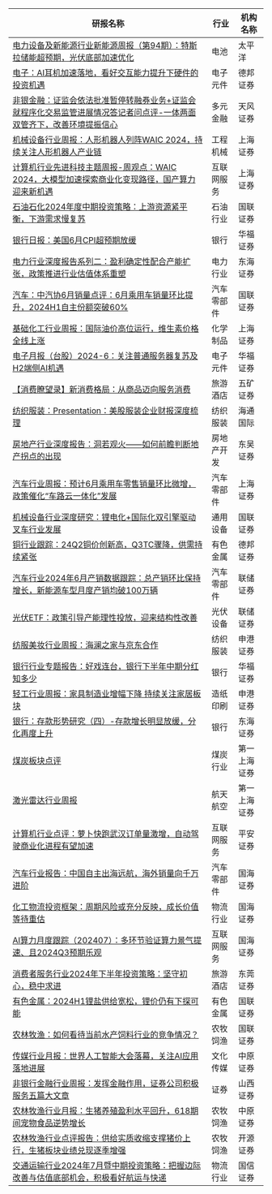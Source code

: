| 研报名称 | 行业 | 机构名称 |
|------|----------|--------------|
| [电力设备及新能源行业新能源周报（第94期）：特斯拉储能超预期，光伏底部加速优化](https://pdf.dfcfw.com/pdf/H3_AP202407121637817569_1.pdf?1720771495000.pdf) | 电池 | 太平洋| 
| [电子：AI耳机加速落地，看好交互能力提升下硬件的投资机遇](https://pdf.dfcfw.com/pdf/H3_AP202407121637817717_1.pdf?1720772258000.pdf) | 电子元件 | 德邦证券| 
| [非银金融：证监会依法批准暂停转融券业务+证监会就程序化交易监管进展情况答记者问点评-一体两面双管齐下，改善环境提振信心](https://pdf.dfcfw.com/pdf/H3_AP202407121637817575_1.pdf?1720772451000.pdf) | 多元金融 | 天风证券| 
| [机械设备行业周报：人形机器人列阵WAIC 2024，持续关注人形机器人产业链](https://pdf.dfcfw.com/pdf/H3_AP202407121637819349_1.pdf?1720775089000.pdf) | 工程机械 | 上海证券| 
| [计算机行业先进科技主题周报-周观点：WAIC 2024，大模型加速探索商业化变现路径，国产算力迎来新机遇](https://pdf.dfcfw.com/pdf/H3_AP202407121637819471_1.pdf?1720775089000.pdf) | 互联网服务 | 上海证券| 
| [石油石化2024年度中期投资策略：上游资源紧平衡，下游需求慢复苏](https://pdf.dfcfw.com/pdf/H3_AP202407121637819568_1.pdf?1720777532000.pdf) | 石油行业 | 国联证券| 
| [银行日报：美国6月CPI超预期放缓](https://pdf.dfcfw.com/pdf/H3_AP202407121637821163_1.pdf?1720779020000.pdf) | 银行 | 华福证券| 
| [电力行业深度报告系列二：盈利确定性配合产能扩张，政策推进行业估值体系重塑](https://pdf.dfcfw.com/pdf/H3_AP202407121637821715_1.pdf?1720782260000.pdf) | 电力行业 | 东海证券| 
| [汽车：中汽协6月销量点评：6月乘用车销量环比提升，2024H1自主份额突破60%](https://pdf.dfcfw.com/pdf/H3_AP202407121637821810_1.pdf?1720782421000.pdf) | 汽车零部件 | 国联证券| 
| [基础化工行业周报：国际油价高位运行，维生素价格全线上涨](https://pdf.dfcfw.com/pdf/H3_AP202407121637822102_1.pdf?1720781061000.pdf) | 化学制品 | 上海证券| 
| [电子月报（台股）2024-6：关注普通服务器复苏及H2端侧AI机遇](https://pdf.dfcfw.com/pdf/H3_AP202407121637822127_1.pdf?1720782421000.pdf) | 电子元件 | 华福证券| 
| [【消费瞭望录】新消费格局：从商品迈向服务消费](https://pdf.dfcfw.com/pdf/H3_AP202407121637822715_1.pdf?1720783142000.pdf) | 旅游酒店 | 五矿证券| 
| [纺织服装：Presentation：美股服装企业财报深度梳理](https://pdf.dfcfw.com/pdf/H3_AP202407121637817431_1.pdf?1720783040000.pdf) | 纺织服装 | 海通国际| 
| [房地产行业深度报告：洞若观火——如何前瞻判断地产拐点的出现](https://pdf.dfcfw.com/pdf/H3_AP202407121637821041_1.pdf?1720778937000.pdf) | 房地产开发 | 东吴证券| 
| [汽车行业周报：预计6月乘用车零售销量环比微增，政策催化“车路云一体化”发展](https://pdf.dfcfw.com/pdf/H3_AP202407121637819464_1.pdf?1720775089000.pdf) | 汽车零部件 | 上海证券| 
| [机械设备行业深度研究：锂电化+国际化双引擎驱动叉车行业发展](https://pdf.dfcfw.com/pdf/H3_AP202407121637819560_1.pdf?1720777420000.pdf) | 通用设备 | 国联证券| 
| [铜行业跟踪：24Q2铜价创新高，Q3TC骤降，供需持续紧张](https://pdf.dfcfw.com/pdf/H3_AP202407121637817749_1.pdf?1720772389000.pdf) | 有色金属 | 德邦证券| 
| [汽车行业2024年6月产销数据跟踪：总产销环比保持增长，新能源车型月度产销均破100万辆](https://pdf.dfcfw.com/pdf/H3_AP202407121637823793_1.pdf?1720789786000.pdf) | 汽车零部件 | 联储证券| 
| [光伏ETF：政策引导产能理性投放，迎来结构性改善](https://pdf.dfcfw.com/pdf/H3_AP202407121637823787_1.pdf?1720789857000.pdf) | 光伏设备 | 联储证券| 
| [纺服美妆行业周报：海澜之家与京东合作](https://pdf.dfcfw.com/pdf/H3_AP202407121637824164_1.pdf?1720789857000.pdf) | 纺织服装 | 申港证券| 
| [银行行业专题报告：好戏连台，银行下半年中期分红知多少](https://pdf.dfcfw.com/pdf/H3_AP202407121637823963_1.pdf?1720793764000.pdf) | 银行 | 华福证券| 
| [轻工行业周报：家具制造业增幅下降 持续关注家居板块](https://pdf.dfcfw.com/pdf/H3_AP202407121637824186_1.pdf?1720793764000.pdf) | 造纸印刷 | 申港证券| 
| [银行：存款形势研究（四）-存款增长明显放缓，分化再度上升](https://pdf.dfcfw.com/pdf/H3_AP202407121637825358_1.pdf?1720793341000.pdf) | 银行 | 东海证券| 
| [煤炭板块点评](https://pdf.dfcfw.com/pdf/H3_AP202407121637825956_1.pdf?1720797665000.pdf) | 煤炭行业 | 第一上海证券| 
| [激光雷达行业周报](https://pdf.dfcfw.com/pdf/H3_AP202407121637826062_1.pdf?1720797753000.pdf) | 航天航空 | 第一上海证券| 
| [计算机行业点评：萝卜快跑武汉订单量激增，自动驾驶商业化进程有望加速](https://pdf.dfcfw.com/pdf/H3_AP202407121637826126_1.pdf?1720793764000.pdf) | 互联网服务 | 平安证券| 
| [汽车行业报告：中国自主出海远航，海外销量向千万进阶](https://pdf.dfcfw.com/pdf/H3_AP202407121637830232_1.pdf?1720800101000.pdf) | 汽车零部件 | 国海证券| 
| [化工物流投资框架：周期风险或充分反映，成长价值等待重估](https://pdf.dfcfw.com/pdf/H3_AP202407121637830826_1.pdf?1720800101000.pdf) | 物流行业 | 国海证券| 
| [AI算力月度跟踪（202407）：多环节验证算力景气提速、且2024Q3预期乐观](https://pdf.dfcfw.com/pdf/H3_AP202407121637831678_1.pdf?1720802285000.pdf) | 互联网服务 | 国海证券| 
| [消费者服务行业2024年下半年投资策略：坚守初心，稳中求进](https://pdf.dfcfw.com/pdf/H3_AP202407121637833491_1.pdf?1720803511000.pdf) | 旅游酒店 | 东莞证券| 
| [有色金属：2024H1锂盐供给宽松，锂价仍有下探可能](https://pdf.dfcfw.com/pdf/H3_AP202407121637834372_1.pdf?1720803575000.pdf) | 有色金属 | 国联证券| 
| [农林牧渔：如何看待当前水产饲料行业的竞争情况？](https://pdf.dfcfw.com/pdf/H3_AP202407121637834364_1.pdf?1720803575000.pdf) | 农牧饲渔 | 国联证券| 
| [传媒行业月报：世界人工智能大会落幕，关注AI应用落地进展](https://pdf.dfcfw.com/pdf/H3_AP202407121637835199_1.pdf?1720805567000.pdf) | 文化传媒 | 中原证券| 
| [非银行金融行业周报：发挥金融作用，证券公司积极服务五篇大文章](https://pdf.dfcfw.com/pdf/H3_AP202407121637834429_1.pdf?1720806087000.pdf) | 证券 | 山西证券| 
| [农林牧渔行业月报：生猪养殖盈利水平回升，618期间宠物食品逆势增长](https://pdf.dfcfw.com/pdf/H3_AP202407121637835200_1.pdf?1720804925000.pdf) | 农牧饲渔 | 中原证券| 
| [农林牧渔行业点评报告：供给实质收缩支撑猪价上行，生猪板块业绩兑现逐季增强](https://pdf.dfcfw.com/pdf/H3_AP202407121637835654_1.pdf?1720805497000.pdf) | 农牧饲渔 | 开源证券| 
| [交通运输行业2024年7月暨中期投资策略：把握边际改善与估值底部机会，积极看好航运与快递](https://pdf.dfcfw.com/pdf/H3_AP202407121637833505_1.pdf?1720803189000.pdf) | 物流行业 | 国信证券| 
